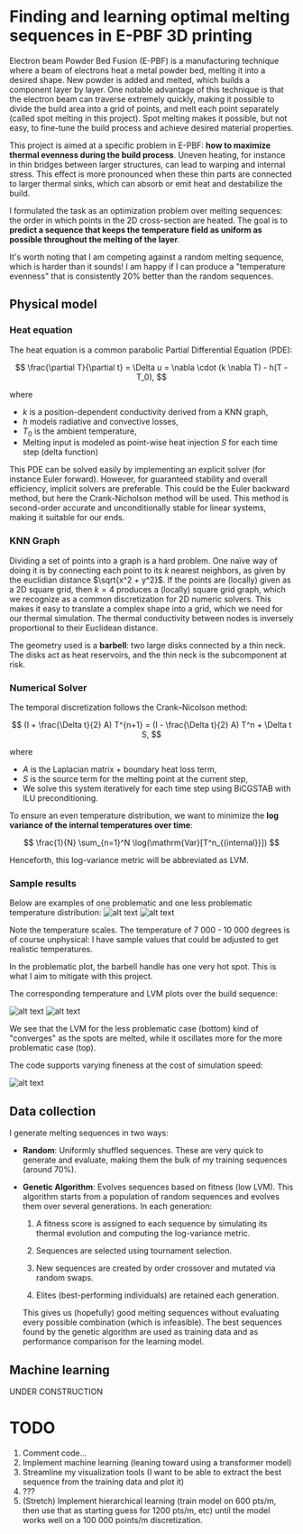 # Finding and learning optimal melting sequences in E-PBF 3D printing

Electron beam Powder Bed Fusion (E-PBF) is a manufacturing technique where a beam of electrons heat a metal powder bed, melting it into a desired shape. New powder is added and melted, which builds a component layer by layer. One notable advantage of this technique is that the electron beam can traverse extremely quickly, making it possible to divide the build area into a grid of points, and melt each point separately (called spot melting in this project). Spot melting makes it possible, but not easy, to fine-tune the build process and achieve desired material properties. 

This project is aimed at a specific problem in E-PBF: **how to maximize thermal evenness during the build process**. Uneven heating, for instance in thin bridges between larger structures, can lead to warping and internal stress. This effect is more pronounced when these thin parts are connected to larger thermal sinks, which can absorb or emit heat and destabilize the build.

I formulated the task as an optimization problem over melting sequences: the order in which points in the 2D cross-section are heated. The goal is to **predict a sequence that keeps the temperature field as uniform as possible throughout the melting of the layer**.

It's worth noting that I am competing against a random melting sequence, which is harder than it sounds! I am happy if I can produce a "temperature evenness" that is consistently 20% better than the random sequences.

## Physical model
### Heat equation
The heat equation is a common parabolic Partial Differential Equation (PDE):

$$
\frac{\partial T}{\partial t} = \Delta u = \nabla \cdot (k \nabla T) - h(T - T_0),
$$

where
- $k$ is a position-dependent conductivity derived from a KNN graph,
- $h$ models radiative and convective losses,
- $T_0$ is the ambient temperature,
- Melting input is modeled as point-wise heat injection $S$ for each time step (delta function)

This PDE can be solved easily by implementing an explicit solver (for instance Euler forward). However, for guaranteed stability and overall efficiency, implicit solvers are preferable. This could be the Euler backward method, but here the Crank-Nicholson method will be used. This method is second-order accurate and unconditionally stable for linear systems, making it suitable for our ends.

### KNN Graph
Dividing a set of points into a graph is a hard problem. One naïve way of doing it is by connecting each point to its $k$ nearest neighbors, as given by the euclidian distance $\sqrt{x^2 + y^2}$. If the points are (locally) given as a 2D square grid, then $k = 4$ produces a (locally) square grid graph, which we recognize as a common discretization for 2D numeric solvers. This makes it easy to translate a complex shape into a grid, which we need for our thermal simulation. The thermal conductivity between nodes is inversely proportional to their Euclidean distance.

The geometry used is a **barbell**: two large disks connected by a thin neck. The disks act as heat reservoirs, and the thin neck is the subcomponent at risk.

### Numerical Solver
The temporal discretization follows the Crank–Nicolson method:

$$
(I + \frac{\Delta t}{2} A) T^{n+1} = (I - \frac{\Delta t}{2} A) T^n + \Delta t S,
$$

where
- $A$ is the Laplacian matrix + boundary heat loss term,
- $S$ is the source term for the melting point at the current step,
- We solve this system iteratively for each time step using BiCGSTAB with ILU preconditioning.

To ensure an even temperature distribution, we want to minimize the **log variance of the internal temperatures over time**:

$$
\frac{1}{N} \sum_{n=1}^N \log(\mathrm{Var}[T^n_{{internal}}])
$$

Henceforth, this log-variance metric will be abbreviated as LVM.

### Sample results
Below are examples of one problematic and one less problematic temperature distribution:
![alt text](figs/barbell_plots/problematic_barbell_plot.png)
![alt text](figs/barbell_plots/less_problematic_barbell_plot.png)

Note the temperature scales. The temperature of 7 000 - 10 000 degrees is of course unphysical: I have sample values that could be adjusted to get realistic temperatures. 

In the problematic plot, the barbell handle has one very hot spot. This is what I aim to mitigate with this project.

The corresponding temperature and LVM plots over the build sequence:

![alt text](figs/temp_plots/problematic_temp.png)
![alt text](figs/temp_plots/less_problematic_temp.png)

We see that the LVM for the less problematic case (bottom) kind of "converges" as the spots are melted, while it oscillates more for the more problematic case (top).

The code supports varying fineness at the cost of simulation speed:

![alt text](figs/barbell_plots/fine_plot.png)

## Data collection

I generate melting sequences in two ways:
- **Random**: Uniformly shuffled sequences. These are very quick to generate and evaluate, making them the bulk of my training sequences (around 70%).
- **Genetic Algorithm**: Evolves sequences based on fitness (low LVM). This algorithm starts from a population of random sequences and evolves them over several generations. In each generation:

    1. A fitness score is assigned to each sequence by simulating its thermal evolution and computing the log-variance metric.

    2. Sequences are selected using tournament selection.

    3. New sequences are created by order crossover and mutated via random swaps.

    4. Elites (best-performing individuals) are retained each generation.

    This gives us (hopefully) good melting sequences without evaluating every possible combination (which is infeasible). The best sequences found by the genetic algorithm are used as training data and as performance comparison for the learning model.



## Machine learning
UNDER CONSTRUCTION

# TODO
1. Comment code...
2. Implement machine learning (leaning toward using a transformer model)
3. Streamline my visualization tools (I want to be able to extract the best sequence from the training data and plot it)
4. ???
5. (Stretch) Implement hierarchical learning (train model on 600 pts/m, then use that as starting guess for 1200 pts/m, etc) until the model works well on a 100 000 points/m discretization.